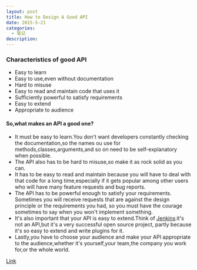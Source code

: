 ```yaml
---
layout: post
title: How to Design A Good API
date: 2015-5-21
categories:
  - 笔记
description:
---
```


### Characteristics of good API
* Easy to learn
* Easy to use,even without documentation
* Hard to misuse
* Easy to read and maintain code that uses it
* Sufficiently powerful to satisfy requirements
* Easy to extend
* Appropriate to audience

#### So,what makes an API a good one?
* It must be easy to learn.You don't want developers constantly checking the documentation,so the names ou use for methods,classes,arguments,and so on need to be self-explanatory when possible.
* The API also has to be hard to misuse,so make it as rock solid as you can.
* It has to be easy to read and maintain because you will have to deal with that code for a long time,especially if it gets popular among other users who will have many feature requests and bug reports.
* The API has to be powerful enough to satisfy your requirements. Sometimes you will receive requests that are against the design principle or the requirements you had, so you must have the courage sometimes to say when you won't implement something.
* It's also important that your API is easy to extend.Think of [Jenkins][1]:it's not an API,but it's a very successful open source project, partly because it's so easy to extend and write plugins for it.
* Lastly,you have to choose your audience and make your API appropriate to the audience,whether it's yourself,your team,the company you work for,or the whole world.

[Link][2]

[1]:https://jenkins-ci.org/
[2]:http://realm.io/news/writing-android-libraries/?utm_source=androiddevdigest
